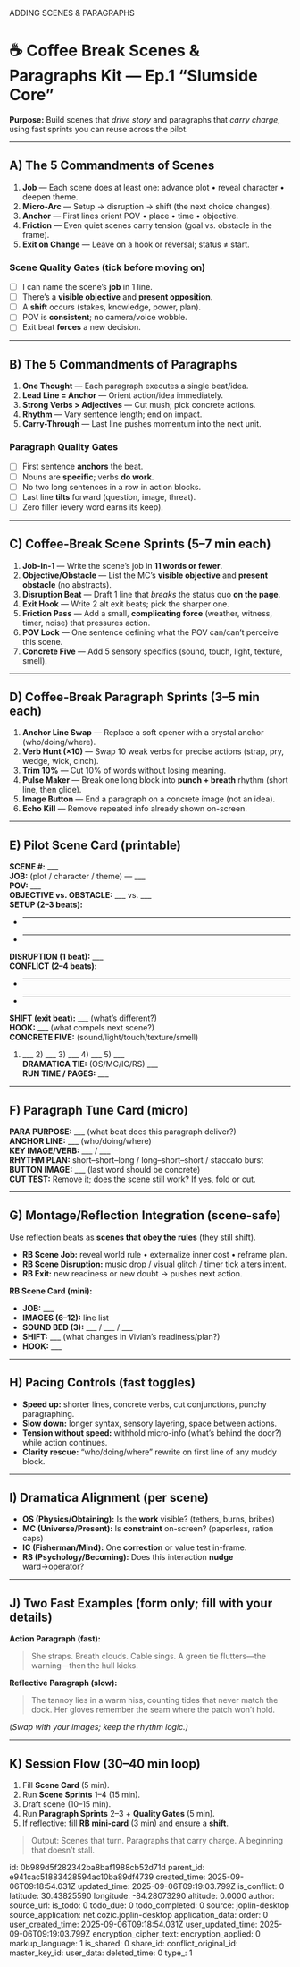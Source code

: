 ADDING SCENES & PARAGRAPHS

# ☕ Coffee Break Scenes & Paragraphs Kit — Ep.1 “Slumside Core”
**Purpose:** Build scenes that *drive story* and paragraphs that *carry charge*, using fast sprints you can reuse across the pilot.

---

## A) The 5 Commandments of **Scenes**
1) **Job** — Each scene does at least one: advance plot • reveal character • deepen theme.  
2) **Micro-Arc** — Setup → disruption → shift (the next choice changes).  
3) **Anchor** — First lines orient POV • place • time • objective.  
4) **Friction** — Even quiet scenes carry tension (goal vs. obstacle in the frame).  
5) **Exit on Change** — Leave on a hook or reversal; status ≠ start.

### Scene Quality Gates (tick before moving on)
- [ ] I can name the scene’s **job** in 1 line.  
- [ ] There’s a **visible objective** and **present opposition**.  
- [ ] A **shift** occurs (stakes, knowledge, power, plan).  
- [ ] POV is **consistent**; no camera/voice wobble.  
- [ ] Exit beat **forces** a new decision.

---

## B) The 5 Commandments of **Paragraphs**
1) **One Thought** — Each paragraph executes a single beat/idea.  
2) **Lead Line = Anchor** — Orient action/idea immediately.  
3) **Strong Verbs > Adjectives** — Cut mush; pick concrete actions.  
4) **Rhythm** — Vary sentence length; end on impact.  
5) **Carry-Through** — Last line pushes momentum into the next unit.

### Paragraph Quality Gates
- [ ] First sentence **anchors** the beat.  
- [ ] Nouns are **specific**; verbs **do work**.  
- [ ] No two long sentences in a row in action blocks.  
- [ ] Last line **tilts** forward (question, image, threat).  
- [ ] Zero filler (every word earns its keep).

---

## C) Coffee-Break **Scene** Sprints (5–7 min each)
1) **Job-in-1** — Write the scene’s job in **11 words or fewer**.  
2) **Objective/Obstacle** — List the MC’s **visible objective** and **present obstacle** (no abstracts).  
3) **Disruption Beat** — Draft 1 line that *breaks* the status quo **on the page**.  
4) **Exit Hook** — Write 2 alt exit beats; pick the sharper one.  
5) **Friction Pass** — Add a small, **complicating force** (weather, witness, timer, noise) that pressures action.  
6) **POV Lock** — One sentence defining what the POV can/can’t perceive this scene.  
7) **Concrete Five** — Add 5 sensory specifics (sound, touch, light, texture, smell).

---

## D) Coffee-Break **Paragraph** Sprints (3–5 min each)
1) **Anchor Line Swap** — Replace a soft opener with a crystal anchor (who/doing/where).  
2) **Verb Hunt (×10)** — Swap 10 weak verbs for precise actions (strap, pry, wedge, wick, cinch).  
3) **Trim 10%** — Cut 10% of words without losing meaning.  
4) **Pulse Maker** — Break one long block into **punch + breath** rhythm (short line, then glide).  
5) **Image Button** — End a paragraph on a concrete image (not an idea).  
6) **Echo Kill** — Remove repeated info already shown on-screen.

---

## E) Pilot Scene Card (printable)
**SCENE #:** ___  
**JOB:** (plot / character / theme) — ___  
**POV:** ___  
**OBJECTIVE vs. OBSTACLE:** ___ vs. ___  
**SETUP (2–3 beats):**  
- ___  
- ___  
**DISRUPTION (1 beat):** ___  
**CONFLICT (2–4 beats):**  
- ___  
- ___  
**SHIFT (exit beat):** ___ (what’s different?)  
**HOOK:** ___ (what compels next scene?)  
**CONCRETE FIVE:** (sound/light/touch/texture/smell)  
1) ___  2) ___  3) ___  4) ___  5) ___  
**DRAMATICA TIE:** (OS/MC/IC/RS) ___  
**RUN TIME / PAGES:** ___

---

## F) Paragraph Tune Card (micro)
**PARA PURPOSE:** ___ (what beat does this paragraph deliver?)  
**ANCHOR LINE:** ___ (who/doing/where)  
**KEY IMAGE/VERB:** ___ / ___  
**RHYTHM PLAN:** short–short–long / long–short–short / staccato burst  
**BUTTON IMAGE:** ___ (last word should be concrete)  
**CUT TEST:** Remove it; does the scene still work? If yes, fold or cut.

---

## G) Montage/Reflection Integration (scene-safe)
Use reflection beats as **scenes that obey the rules** (they still shift).

- **RB Scene Job:** reveal world rule • externalize inner cost • reframe plan.  
- **RB Scene Disruption:** music drop / visual glitch / timer tick alters intent.  
- **RB Exit:** new readiness or new doubt → pushes next action.

**RB Scene Card (mini):**  
- **JOB:** ___  
- **IMAGES (6–12):** line list  
- **SOUND BED (3):** ___ / ___ / ___  
- **SHIFT:** ___ (what changes in Vivian’s readiness/plan?)  
- **HOOK:** ___

---

## H) Pacing Controls (fast toggles)
- **Speed up:** shorter lines, concrete verbs, cut conjunctions, punchy paragraphing.  
- **Slow down:** longer syntax, sensory layering, space between actions.  
- **Tension without speed:** withhold micro-info (what’s behind the door?) while action continues.  
- **Clarity rescue:** “who/doing/where” rewrite on first line of any muddy block.

---

## I) Dramatica Alignment (per scene)
- **OS (Physics/Obtaining):** Is the **work** visible? (tethers, burns, bribes)  
- **MC (Universe/Present):** Is **constraint** on-screen? (paperless, ration caps)  
- **IC (Fisherman/Mind):** One **correction** or value test in-frame.  
- **RS (Psychology/Becoming):** Does this interaction **nudge** ward→operator?

---

## J) Two Fast Examples (form only; fill with your details)
**Action Paragraph (fast):**  
> She straps. Breath clouds. Cable sings. A green tie flutters—the warning—then the hull kicks.

**Reflective Paragraph (slow):**  
> The tannoy lies in a warm hiss, counting tides that never match the dock. Her gloves remember the seam where the patch won’t hold.

*(Swap with your images; keep the rhythm logic.)*

---

## K) Session Flow (30–40 min loop)
1) Fill **Scene Card** (5 min).  
2) Run **Scene Sprints** 1–4 (15 min).  
3) Draft scene (10–15 min).  
4) Run **Paragraph Sprints** 2–3 + **Quality Gates** (5 min).  
5) If reflective: fill **RB mini-card** (3 min) and ensure a **shift**.

> Output: Scenes that turn. Paragraphs that carry charge. A beginning that doesn’t stall.


id: 0b989d5f282342ba8baf1988cb52d71d
parent_id: e941cac51883428594ac10ba89df4739
created_time: 2025-09-06T09:18:54.031Z
updated_time: 2025-09-06T09:19:03.799Z
is_conflict: 0
latitude: 30.43825590
longitude: -84.28073290
altitude: 0.0000
author: 
source_url: 
is_todo: 0
todo_due: 0
todo_completed: 0
source: joplin-desktop
source_application: net.cozic.joplin-desktop
application_data: 
order: 0
user_created_time: 2025-09-06T09:18:54.031Z
user_updated_time: 2025-09-06T09:19:03.799Z
encryption_cipher_text: 
encryption_applied: 0
markup_language: 1
is_shared: 0
share_id: 
conflict_original_id: 
master_key_id: 
user_data: 
deleted_time: 0
type_: 1